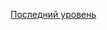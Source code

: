 [Последний уровень](https://github.com/vyura06/intensive_js_33/assets/54988963/3b7a0776-9ff8-4d64-a5c3-dafeb317624d)
